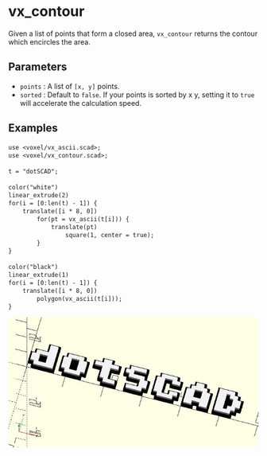 # vx_contour

Given a list of points that form a closed area, `vx_contour` returns the contour which encircles the area.

## Parameters

- `points` : A list of `[x, y]` points.
- `sorted` : Default to `false`. If your points is sorted by x y, setting it to `true` will accelerate the calculation speed.

## Examples

    use <voxel/vx_ascii.scad>;
    use <voxel/vx_contour.scad>;

    t = "dotSCAD";

    color("white")
    linear_extrude(2)
    for(i = [0:len(t) - 1]) {
        translate([i * 8, 0]) 
            for(pt = vx_ascii(t[i])) {
                translate(pt)
                    square(1, center = true);
            }
    }

    color("black")
    linear_extrude(1)
    for(i = [0:len(t) - 1]) {
        translate([i * 8, 0]) 
            polygon(vx_ascii(t[i]));
    }

![vx_contour](images/lib2x-vx_contour-1.JPG)
